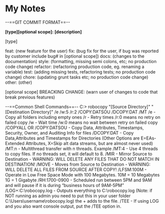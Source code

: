 # My Notes

--==GIT COMMIT FORMAT==--<br>
<p><strong>[type][optional scope]: [description]</strong><p>
<p>[type]<p>
feat: (new feature for the user)
fix: (bug fix for the user, if bug was reported by customer include bug# in [optional scope])
docs: (changes to the documentation)
style: (formatting, missing semi colons, etc; no production code change)
refactor: (refactoring production code, eg. renaming a variable)
test: (adding missing tests, refactoring tests; no production code change)
chore: (updating grunt tasks etc; no production code change)
other: (other)

[optional scope]
BREACKING CHANGE: (warn user of changes to code that break previous features)

--==Common Shell Commands==--
C:\> robocopy "[Source Directory]" "[Destination Directory]" /e /w:5 /r:2 /COPY:DATSOU /DCOPY:DAT /MT
/e - Copy all folders including empty ones
/r - Retry times /r:0 means no retry on failed copy
/w - Wait time /w:0 means no wait between retry on failed copy
/COPYALL OR /COPY:DATSOU - Copy Data, Attributes, Timestamps, Security, Owner, and Auditing Info for files
/DCOPY:DAT - Copy Data,Attributes and Timestamps for Directories (Other Options are E=EAs-Extended Attributes, X=Skip alt data streams, but are almost never used)
/MT:n - Multithread transfer with n threads. Example /MT:4 - Use 4 threads to copy files. If no threads set, it will default to 8.
/MIR - Mirror Source to Destination - WARNING: WILL DELETE ANY FILES THAT DO NOT MATCH IN DESTINATION!
/MOVE - Moves from Source to Destination - WARNING: WILL DELETE ALL FILES FROM SOURCE AFTER COPY!
/LFSM:100M - Operate in Low Free Space Mode with 100 Megabytes. 10M = 10 Megabytes 1G = 1 Gigabyte
/RH:1700-0900 - Scheduled run between 5PM and 9AM and will pause if it is during “business hours of 9AM-5PM”
/LOG+:C:\robocopy.log - Outputs everything to C:\robocopy.log (Note: if NOT running as admin you need to put this in your user folder C:\Users\username\robocopy.log) the + adds to the file.
/TEE - If using LOG and you also want console output, put the /TEE option in.
